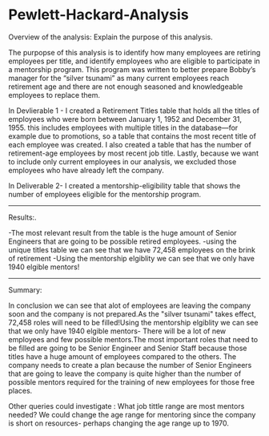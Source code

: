 # Pewlett-Hackard-Analysis

Overview of the analysis: Explain the purpose of this analysis.

The purpopse of this analysis is to identify how many employees are retiring employees per title, and identify employees who are eligible to participate in a mentorship program. This program was written to better prepare Bobby’s manager for the “silver tsunami” as many current employees reach retirement age and there are not enough seasoned and knowledgeable employees to replace them.

In Devlierable 1 - I created a Retirement Titles table that holds all the titles of employees who were born between January 1, 1952 and December 31, 1955. this includes employees with multiple titles in the database—for example due to promotions, so a table that contains the most recent title of each employee was created. I  also created a table that has the number of retirement-age employees by most recent job title. Lastly, because we want to include only current employees in our analysis, we excluded those employees who have already left the company.

In Deliverable 2-  I created a mentorship-eligibility table that shows the number of employees eligible for the mentorship program.

____________
Results:.

-The most relevant result from the table is the huge amount of Senior Engineers that are going to be possible retired employees.
-using the unique titles table we can see that we have 72,458 employees on the brink of retirement 
-Using the mentorship elgiblity we can see that we only have 1940 elgible mentors!
_____________
Summary:


In conclusion we can see that alot of employees are leaving the company soon and the company is not prepared.As the "silver tsunami" takes effect, 72,458 roles will need to be filled!Using the mentorship elgiblity we can see that we only have 1940 elgible mentors- There will be a lot of new employees and few possible mentors.The most important roles that need to be filled are going to be Senior Engineer and Senior Staff because those titles have a huge amount of employees compared to the others. The company needs to create a plan because the number of Senior Engineers that are going to leave the company is quite higher than the number of possible mentors required for the training of new employees for those free places.

Other queries could investigate :
What job tittle range are most mentors needed? 
We could change the age range for mentoring since the company is short on resources- perhaps changing the age range up to 1970.
